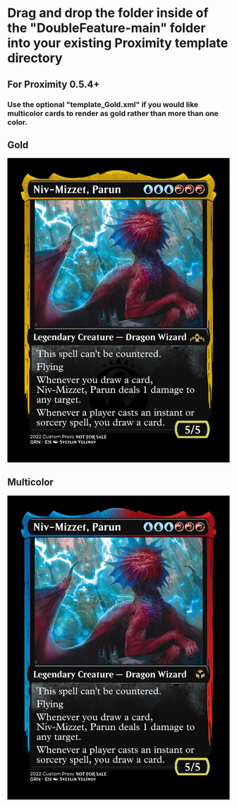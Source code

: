 # Drag and drop the folder inside of the "DoubleFeature-main" folder into your existing Proximity template directory

## For Proximity 0.5.4+

### Use the optional "template_Gold.xml" if you would like multicolor cards to render as gold rather than more than one color.

## Gold
![alt text](https://github.com/myojin223/DoubleFeature/blob/main/DoubleFeature/Preview%20Images/%5BPreview%20Gold%5D%20Niv-Mizzet%2C%20Parun%20(Double%20Feature).jpg?raw=true)

## Multicolor
![alt text](https://github.com/myojin223/DoubleFeature/blob/main/DoubleFeature/Preview%20Images/%5BPreview%20Multicolor%5D%20Niv-Mizzet%2C%20Parun%20(Double%20Feature).jpg?raw=true)
